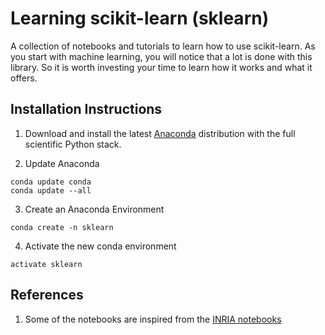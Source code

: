# Learning scikit-learn (sklearn)

A collection of notebooks and tutorials to learn how to use scikit-learn. As you start with machine learning, you will notice that a lot is done with this library. So it is worth investing your time to learn how it works and what it offers.

## Installation Instructions

1. Download and install the latest [Anaconda](https://www.anaconda.com/products/individual#Downloads) distribution with the full scientific Python stack.

2. Update Anaconda
```shell
conda update conda
conda update --all
```

3. Create an Anaconda Environment

```shell
conda create -n sklearn
```
4. Activate the new conda environment

```shell
activate sklearn
```


## References

1. Some of the notebooks are inspired from the [INRIA notebooks](https://inria.github.io/scikit-learn-mooc/index.html)


